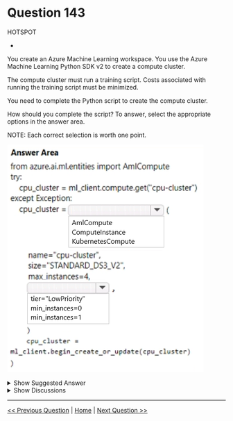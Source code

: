 # Question 143

HOTSPOT

-

You create an Azure Machine Learning workspace. You use the Azure Machine Learning Python SDK v2 to create a compute cluster.

The compute cluster must run a training script. Costs associated with running the training script must be minimized.

You need to complete the Python script to create the compute cluster.

How should you complete the script? To answer, select the appropriate options in the answer area.

NOTE: Each correct selection is worth one point.

![Question Image](../images/q143_q_image492.png)

<details>
  <summary>Show Suggested Answer</summary>

<img src="../images/q143_ans_0_image493.png" alt="Answer Image"><br>

</details>

<details>
  <summary>Show Discussions</summary>

<blockquote><p><strong>haby</strong> <code>(Mon 17 Jun 2024 00:44)</code> - <em>Upvotes: 8</em></p><p>I think should be tier=&quot;LowPriority&quot; since min_instances has default value 0. If dont set min_instances value, it will be 0 by default.</p></blockquote>
<blockquote><p><strong>sl_mslconsulting</strong> <code>(Fri 15 Nov 2024 22:49)</code> - <em>Upvotes: 1</em></p><p>should be tier=&quot;LowPriority&quot;. Setting min_instances to 0 won&#x27;t help you cut down the cost if you are actively training a model.</p></blockquote>
<blockquote><p><strong>sl_mslconsulting</strong> <code>(Fri 15 Nov 2024 22:50)</code> - <em>Upvotes: 1</em></p><p>Besides it&#x27;s asking &quot;Costs associated with running the training script must be minimized.&quot; so the nodes won&#x27;t be idle.</p></blockquote>
<blockquote><p><strong>vv_bb</strong> <code>(Sun 12 May 2024 13:20)</code> - <em>Upvotes: 4</em></p><p>The correct answer is: 
  - AmlCompute
  - tier=&quot;LowPriority&quot;</p></blockquote>
<blockquote><p><strong>vv_bb</strong> <code>(Sun 12 May 2024 13:21)</code> - <em>Upvotes: 1</em></p><p>While there is no doubts what the answer should be for the first part, let me explain the answer for the second.

1. According to the question, we should minimize the cost &quot;...associated with running the training script...&quot;.
   It means the goal is to minimize the costs exactly for training, not for the rest of the time.
   Why? Well, because for example the cluster may even be deleted immediately after the training completed, etc. We can&#x27;t be sure why we&#x27;ve being asked not to consider еру сщыеы other than necessary for training, but that&#x27;s what we&#x27;ve being asked for.

And during the training, cluster eventually use all the possible nodes, so defining the [min_instances = 0] will not affect the costs for training at all.</p></blockquote>

<blockquote><p><strong>vv_bb</strong> <code>(Sun 12 May 2024 13:22)</code> - <em>Upvotes: 3</em></p><p>2) According to the page below, if you&#x27;ll not define the min_instances, then the default value = 0 will be used. 
So actually there is even no need to explicitly define [min_instances = 0]

While, if you&#x27;re not defining tier, then the default value = &#x27;dedicated&#x27; will be used.

https://learn.microsoft.com/en-us/azure/machine-learning/reference-yaml-compute-aml?view=azureml-api-2</p></blockquote>

<blockquote><p><strong>damaldon</strong> <code>(Fri 12 Jan 2024 19:31)</code> - <em>Upvotes: 2</em></p><p>Correct.</p></blockquote>
<blockquote><p><strong>Batman160591</strong> <code>(Wed 20 Dec 2023 23:35)</code> - <em>Upvotes: 1</em></p><p>seems correct</p></blockquote>

</details>

---

[<< Previous Question](question_142.md) | [Home](../index.md) | [Next Question >>](question_144.md)
